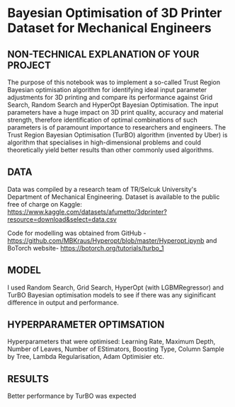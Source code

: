# Bayesian Optimisation of 3D Printer Dataset for Mechanical Engineers


## NON-TECHNICAL EXPLANATION OF YOUR PROJECT

The purpose of this notebook was to implement a so-called Trust Region Bayesian optimisation algorithm for identifying ideal input parameter adjustments for 3D printing and compare its performance against Grid Search, Random Search and HyperOpt Bayesian Optimisation. The input parameters have a huge impact on 3D print quality, accuracy and material strength, therefore identification of optimal combinations of such parameters is of paramount importance to researchers and engineers. The Trust Region Bayesian Optimisation (TurBO) algorithm (invented by Uber) is algorithm that specialises in high-dimensional problems and could theoretically yield better results than other commonly used algorithms.

## DATA

Data was compiled by a research team of TR/Selcuk University's Department of Mechanical Engineering. Dataset is available to the public free of charge on Kaggle: https://www.kaggle.com/datasets/afumetto/3dprinter?resource=download&select=data.csv

Code for modelling was obtained from GitHub - https://github.com/MBKraus/Hyperopt/blob/master/Hyperopt.ipynb and BoTorch website- https://botorch.org/tutorials/turbo_1
 
## MODEL 

I used Random Search, Grid Search, HyperOpt (with LGBMRegressor) and TurBO Bayesian optimisation models to see if there was any siginificant difference in output and performance. 

## HYPERPARAMETER OPTIMSATION

Hyperparameters that were optimised: Learning Rate, Maximum Depth, Number of Leaves, Number of EStimators, Boosting Type, Column Sample by Tree, Lambda Regularisation, Adam Optimisier etc.

## RESULTS
 
Better performance by TurBO was expected



